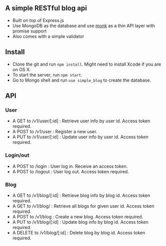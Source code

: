 ## A simple RESTful blog api 

* Built on top of Express.js
* Use MongoDB as the database and use [monk](https://github.com/Automattic/monk) as a thin API layer with promise support
* Also comes with a simple validator

## Install

* Clone the git and run `npm install`. Might need to install Xcode if you are on OS X.
* To start the server, run `npm start`.
* Go to Mongo shell and run `use simple_blog` to create the database.

## API

### User

* A GET to /v1/user/[:id] : Retrieve user info by user id. Access token required.
* A POST to /v1/user : Register a new user.
* A PUT to /v1/user/[:id] : Update user info by user id. Access token required.

### Login/out

* A POST to /login : User log in. Receive an access token. 
* A POST to /logout : User log out. Access token required.

### Blog

* A GET to /v1/blog/[:id] : Retrieve blog info by blog id. Access token required.
* A GET to /v1/blog/ : Retrieve all blogs for given user id. Access token required.
* A POST to /v1/blog : Create a new blog. Access token required.
* A PUT to /v1/blog/[:id] : Update blog info by blog id. Access token required.
* A DELETE to /v1/blog/[:id] : Delete blog by blog id. Access token required.


